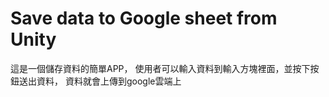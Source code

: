 # Save data to Google sheet from Unity
這是一個儲存資料的簡單APP，
使用者可以輸入資料到輸入方塊裡面，並按下按鈕送出資料，
資料就會上傳到google雲端上
